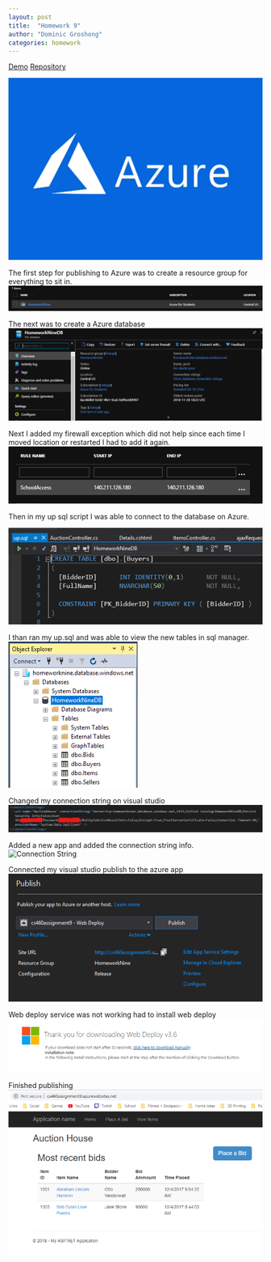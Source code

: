 ```yaml
---
layout: post
title:  "Homework 9"
author: "Dominic Groshong"
categories: homework
---
```

<a href="https://cs460assignment9.azurewebsites.net/" class="btn">Demo</a>
<a href="https://github.com/xzonos/xzonos.github.io/tree/master/HW9" class="btn" target="_blank_">Repository</a>

<!-- This image gets pulled into the blog post page. Purposefully hidden on the actual blog page. -->
<div class="hide">
	<img alt="Assignment Teaser Image" src="/assets/imgs/assignNineTeaser.jpg">
</div>


The first step for publishing to Azure was to create a resource group for everything to sit in.
![Create Resource Group](/assets/imgs/hw9/1-resourceGroup.png)

The next was to create a Azure database
![Create DB](/assets/imgs/hw9/2-database.png)

Next I added my firewall exception which did not help since each time I moved location or restarted I had to add it again.
![Firewall](/assets/imgs/hw9/3-firewall.png)

Then in my up sql script I was able to connect to the database on Azure.

![Database connection on visual studio](/assets/imgs/hw9/4-connectedDatabase.png)

I than ran my up.sql and was able to view the new tables in sql manager.
![Items added](/assets/imgs/hw9/5-itemsAddedDatabase.png)

Changed my connection string on visual studio
![Connection String](/assets/imgs/hw9/6-fixed.jpg)

Added a new app and added the connection string info.
![Connection String](/assets/imgs/hw9/6.5-fixed.png)

Connected my visual studio publish to the azure app
![Azure Publish working](/assets/imgs/hw9/7-azureAdded.png)

Web deploy service was not working had to install web deploy
![Azure Publish working](/assets/imgs/hw9/8-downloadWebDeploy.png)

Finished publishing
![published](/assets/imgs/hw9/9-published.png)
